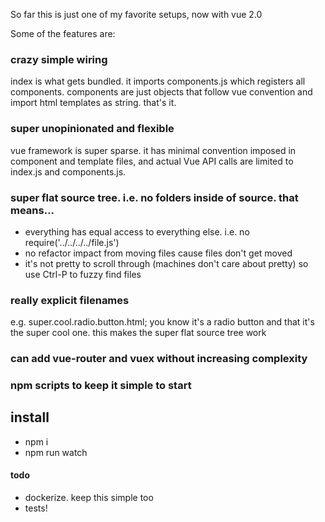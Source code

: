 So far this is just one of my favorite setups, now with vue 2.0

Some of the features are:

### crazy simple wiring
index is what gets bundled. it imports components.js which registers all components. components are just objects that follow vue convention and import html templates as string. that's it.

### super unopinionated and flexible
vue framework is super sparse. it has minimal convention imposed in component and template files, and actual Vue API calls are limited to index.js and components.js.

### super flat source tree. i.e. no folders inside of source. that means...

 - everything has equal access to everything else. i.e. no require('../../../../file.js')
 - no refactor impact from moving files cause files don't get moved
 - it's not pretty to scroll through (machines don't care about pretty) so use Ctrl-P to fuzzy find files

### really explicit filenames
e.g. super.cool.radio.button.html; you know it's a radio button and that it's the super cool one. this makes the super flat source tree work

### can add vue-router and vuex without increasing complexity

### npm scripts to keep it simple to start

## install

- npm i
- npm run watch

#### todo

- dockerize. keep this simple too
- tests!
